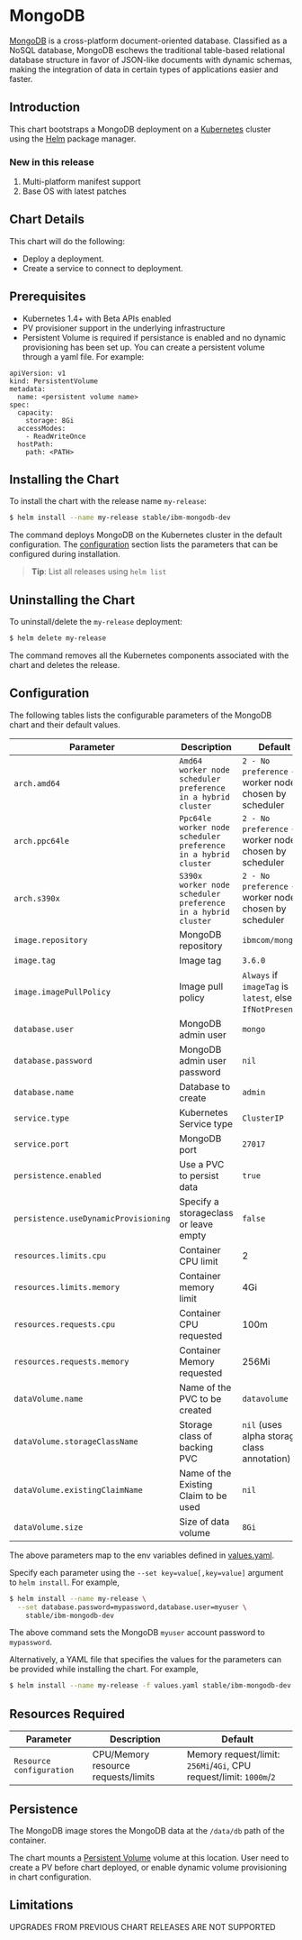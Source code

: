 # MongoDB

[MongoDB](https://www.mongodb.com/) is a cross-platform document-oriented database. Classified as a NoSQL database, MongoDB eschews the traditional table-based relational database structure in favor of JSON-like documents with dynamic schemas, making the integration of data in certain types of applications easier and faster.

## Introduction

This chart bootstraps a MongoDB deployment on a [Kubernetes](http://kubernetes.io) cluster using the [Helm](https://helm.sh) package manager.

### New in this release

1. Multi-platform manifest support
2. Base OS with latest patches

## Chart Details
This chart will do the following:

- Deploy a deployment.  
- Create a service to connect to deployment.

## Prerequisites

- Kubernetes 1.4+ with Beta APIs enabled
- PV provisioner support in the underlying infrastructure
- Persistent Volume is required if persistance is enabled and no dynamic provisioning has been set up. You can create a persistent volume through a yaml file. For example:

```
apiVersion: v1
kind: PersistentVolume
metadata:
  name: <persistent volume name>
spec:
  capacity:
    storage: 8Gi
  accessModes:
    - ReadWriteOnce
  hostPath:
    path: <PATH>
```

## Installing the Chart

To install the chart with the release name `my-release`:

```bash
$ helm install --name my-release stable/ibm-mongodb-dev
```

The command deploys MongoDB on the Kubernetes cluster in the default configuration. The [configuration](#configuration) section lists the parameters that can be configured during installation.

> **Tip**: List all releases using `helm list`

## Uninstalling the Chart

To uninstall/delete the `my-release` deployment:

```bash
$ helm delete my-release
```

The command removes all the Kubernetes components associated with the chart and deletes the release.

## Configuration

The following tables lists the configurable parameters of the MongoDB chart and their default values.

|                  Parameter                   |             Description               |                         Default                          |
|----------------------------------------------|---------------------------------------|----------------------------------------------------------|
| `arch.amd64`                  | `Amd64 worker node scheduler preference in a hybrid cluster` | `2 - No preference` - worker node is chosen by scheduler       |
| `arch.ppc64le`                | `Ppc64le worker node scheduler preference in a hybrid cluster` | `2 - No preference` - worker node is chosen by scheduler       |
| `arch.s390x`                  | `S390x worker node scheduler preference in a hybrid cluster` | `2 - No preference` - worker node is chosen by scheduler       |
| `image.repository`                           | MongoDB repository                    | `ibmcom/mongodb`                   |
| `image.tag`                                  | Image tag                             | `3.6.0`                      	                          |
| `image.imagePullPolicy`                      | Image pull policy                     | `Always` if `imageTag` is `latest`, else `IfNotPresent`. |
| `database.user`                              | MongoDB admin user                    | `mongo`                                                  |
| `database.password`                          | MongoDB admin user password           | `nil`                                                    |
| `database.name`                              | Database to create                    | `admin`                                                  |
| `service.type`                               | Kubernetes Service type               | `ClusterIP`                                              |
| `service.port`                               | MongoDB port                          | `27017`                                                  |
| `persistence.enabled`                        | Use a PVC to persist data             | `true`                                                   |
| `persistence.useDynamicProvisioning`         | Specify a storageclass or leave empty | `false`                                                  |
| `resources.limits.cpu`                       | Container CPU limit                   | 2                   |
| `resources.limits.memory`                    | Container memory limit                | 4Gi                |
| `resources.requests.cpu`                     | Container CPU requested               | 100m                |
| `resources.requests.memory`                  | Container Memory requested            | 256Mi                 |
| `dataVolume.name`                            | Name of the PVC to be created         | `datavolume`                                             |
| `dataVolume.storageClassName`                | Storage class of backing PVC          | `nil` (uses alpha storage class annotation)              |
| `dataVolume.existingClaimName`               | Name of the Existing Claim to be used | `nil`                                                    |
| `dataVolume.size`                            | Size of data volume                   | `8Gi`                                                    |

The above parameters map to the env variables defined in [values.yaml](https://github.com/IBM/charts/blob/master/stable/ibm-mongodb-dev/values.yaml). 


Specify each parameter using the `--set key=value[,key=value]` argument to `helm install`. For example,

```bash
$ helm install --name my-release \
  --set database.password=mypassword,database.user=myuser \
    stable/ibm-mongodb-dev
```

The above command sets the MongoDB `myuser` account password to `mypassword`. 

Alternatively, a YAML file that specifies the values for the parameters can be provided while installing the chart. For example,

```bash
$ helm install --name my-release -f values.yaml stable/ibm-mongodb-dev
```

## Resources Required

| Parameter                           | Description                                         | Default                                                                         |
| ----------------------------------- | ----------------------------------------------------| --------------------------------------------------------------------------------|
| `Resource configuration`            | CPU/Memory resource requests/limits                 | Memory request/limit: `256Mi`/`4Gi`, CPU request/limit: `1000m`/`2`          |

## Persistence

The MongoDB image stores the MongoDB data at the `/data/db` path of the container.

The chart mounts a [Persistent Volume](http://kubernetes.io/docs/user-guide/persistent-volumes/) volume at this location. User need to create a PV before chart deployed, or enable dynamic volume provisioning in chart configuration.

## Limitations

UPGRADES FROM PREVIOUS CHART RELEASES ARE NOT SUPPORTED
